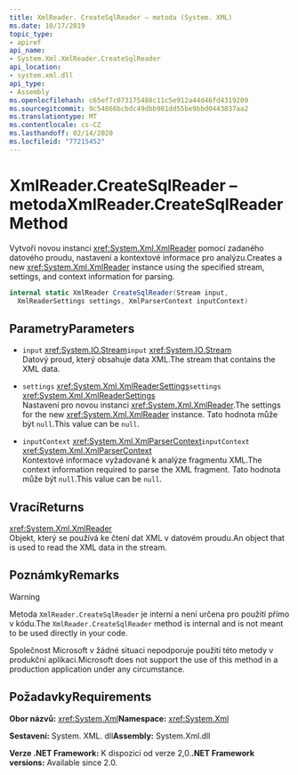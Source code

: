 ```yaml
---
title: XmlReader. CreateSqlReader – metoda (System. XML)
ms.date: 10/17/2019
topic_type:
- apiref
api_name:
- System.Xml.XmlReader.CreateSqlReader
api_location:
- system.xml.dll
api_type:
- Assembly
ms.openlocfilehash: c65ef7c073175488c11c5e912a44d46fd4319209
ms.sourcegitcommit: 9c54866bcbdc49dbb981dd55be9bbd0443837aa2
ms.translationtype: MT
ms.contentlocale: cs-CZ
ms.lasthandoff: 02/14/2020
ms.locfileid: "77215452"
---
```

# <a name="xmlreadercreatesqlreader-method"></a><span data-ttu-id="eb89e-102">XmlReader.CreateSqlReader – metoda</span><span class="sxs-lookup"><span data-stu-id="eb89e-102">XmlReader.CreateSqlReader Method</span></span>

<span data-ttu-id="eb89e-103">Vytvoří novou instanci <xref:System.Xml.XmlReader> pomocí zadaného datového proudu, nastavení a kontextové informace pro analýzu.</span><span class="sxs-lookup"><span data-stu-id="eb89e-103">Creates a new <xref:System.Xml.XmlReader> instance using the specified stream, settings, and context information for parsing.</span></span>

```csharp
internal static XmlReader CreateSqlReader(Stream input, 
  XmlReaderSettings settings, XmlParserContext inputContext)
```

## <a name="parameters"></a><span data-ttu-id="eb89e-104">Parametry</span><span class="sxs-lookup"><span data-stu-id="eb89e-104">Parameters</span></span>

- <span data-ttu-id="eb89e-105">`input` <xref:System.IO.Stream></span><span class="sxs-lookup"><span data-stu-id="eb89e-105">`input` <xref:System.IO.Stream></span></span>  
  <span data-ttu-id="eb89e-106">Datový proud, který obsahuje data XML.</span><span class="sxs-lookup"><span data-stu-id="eb89e-106">The stream that contains the XML data.</span></span>

- <span data-ttu-id="eb89e-107">`settings` <xref:System.Xml.XmlReaderSettings></span><span class="sxs-lookup"><span data-stu-id="eb89e-107">`settings` <xref:System.Xml.XmlReaderSettings></span></span>  
  <span data-ttu-id="eb89e-108">Nastavení pro novou instanci <xref:System.Xml.XmlReader>.</span><span class="sxs-lookup"><span data-stu-id="eb89e-108">The settings for the new <xref:System.Xml.XmlReader> instance.</span></span> <span data-ttu-id="eb89e-109">Tato hodnota může být `null`.</span><span class="sxs-lookup"><span data-stu-id="eb89e-109">This value can be `null`.</span></span>

- <span data-ttu-id="eb89e-110">`inputContext` <xref:System.Xml.XmlParserContext></span><span class="sxs-lookup"><span data-stu-id="eb89e-110">`inputContext` <xref:System.Xml.XmlParserContext></span></span>  
  <span data-ttu-id="eb89e-111">Kontextové informace vyžadované k analýze fragmentu XML.</span><span class="sxs-lookup"><span data-stu-id="eb89e-111">The context information required to parse the XML fragment.</span></span> <span data-ttu-id="eb89e-112">Tato hodnota může být `null`.</span><span class="sxs-lookup"><span data-stu-id="eb89e-112">This value can be `null`.</span></span>

## <a name="returns"></a><span data-ttu-id="eb89e-113">Vrací</span><span class="sxs-lookup"><span data-stu-id="eb89e-113">Returns</span></span>

<xref:System.Xml.XmlReader>  
<span data-ttu-id="eb89e-114">Objekt, který se používá ke čtení dat XML v datovém proudu.</span><span class="sxs-lookup"><span data-stu-id="eb89e-114">An object that is used to read the XML data in the stream.</span></span>

## <a name="remarks"></a><span data-ttu-id="eb89e-115">Poznámky</span><span class="sxs-lookup"><span data-stu-id="eb89e-115">Remarks</span></span>

> [!WARNING]
> <span data-ttu-id="eb89e-116">Metoda `XmlReader.CreateSqlReader` je interní a není určena pro použití přímo v kódu.</span><span class="sxs-lookup"><span data-stu-id="eb89e-116">The `XmlReader.CreateSqlReader` method is internal and is not meant to be used directly in your code.</span></span>
>
> <span data-ttu-id="eb89e-117">Společnost Microsoft v žádné situaci nepodporuje použití této metody v produkční aplikaci.</span><span class="sxs-lookup"><span data-stu-id="eb89e-117">Microsoft does not support the use of this method in a production application under any circumstance.</span></span>

## <a name="requirements"></a><span data-ttu-id="eb89e-118">Požadavky</span><span class="sxs-lookup"><span data-stu-id="eb89e-118">Requirements</span></span>

<span data-ttu-id="eb89e-119">**Obor názvů:** <xref:System.Xml></span><span class="sxs-lookup"><span data-stu-id="eb89e-119">**Namespace:** <xref:System.Xml></span></span>

<span data-ttu-id="eb89e-120">**Sestavení:** System. XML. dll</span><span class="sxs-lookup"><span data-stu-id="eb89e-120">**Assembly:** System.Xml.dll</span></span>

<span data-ttu-id="eb89e-121">**Verze .NET Framework:** K dispozici od verze 2,0.</span><span class="sxs-lookup"><span data-stu-id="eb89e-121">**.NET Framework versions:** Available since 2.0.</span></span>
